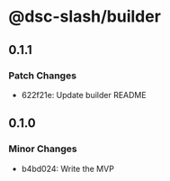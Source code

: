 # @dsc-slash/builder

## 0.1.1

### Patch Changes

- 622f21e: Update builder README

## 0.1.0

### Minor Changes

- b4bd024: Write the MVP
